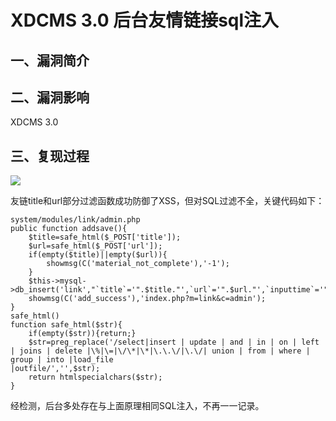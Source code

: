 XDCMS 3.0 后台友情链接sql注入
=============================

一、漏洞简介
------------

二、漏洞影响
------------

XDCMS 3.0

三、复现过程
------------

![](/Users/aresx/Documents/VulWiki/.resource/XDCMS3.0后台友情链接sql注入/media/rId24.jpg)

友链title和url部分过滤函数成功防御了XSS，但对SQL过滤不全，关键代码如下：

    system/modules/link/admin.php
    public function addsave(){
        $title=safe_html($_POST['title']);
        $url=safe_html($_POST['url']);
        if(empty($title)||empty($url)){
            showmsg(C('material_not_complete'),'-1');
        }
        $this->mysql->db_insert('link',"`title`='".$title."',`url`='".$url."',`inputtime`='".datetime()."',`is_lock`=0");
        showmsg(C('add_success'),'index.php?m=link&c=admin');
    }
    safe_html()
    function safe_html($str){
        if(empty($str)){return;}
        $str=preg_replace('/select|insert | update | and | in | on | left | joins | delete |\%|\=|\/\*|\*|\.\.\/|\.\/| union | from | where | group | into |load_file
    |outfile/','',$str);
        return htmlspecialchars($str);
    }

经检测，后台多处存在与上面原理相同SQL注入，不再一一记录。
